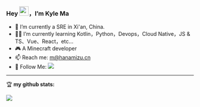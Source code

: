 ### Hey <img src="https://media.giphy.com/media/hvRJCLFzcasrR4ia7z/giphy.gif" width="25px">，I’m Kyle Ma

- 🤖 I’m currently a SRE in Xi'an, China.
- 👨‍💻 I’m currently learning Kotlin，Python，Devops，Cloud Native，JS & TS、Vue、React，etc...
- 🎮 A Minecraft developer
- 📫 Reach me: [m@hanamizu.cn](mailto:m@hanamizu.cn)
- 👏 Follow Me: [![](https://img.shields.io/github/followers/Hanamizu2002?label=follow%20me&style=social)](https://github.com/Hanamizu2002/)

<hr/>

🏆 **my github stats:**

<a href="https://github-readme-stats.vercel.app/api?username=Hanamizu2002&count_private=true&show_icons=true">
  <img align="center" src="https://github-readme-stats.vercel.app/api?username=Hanamizu2002&count_private=true&show_icons=true" />
</a>
